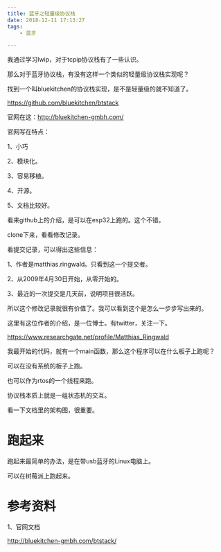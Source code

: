 ```yaml
---
title: 蓝牙之轻量级协议栈
date: 2018-12-11 17:13:27
tags:
	- 蓝牙

---
```




我通过学习lwip，对于tcpip协议栈有了一些认识。

那么对于蓝牙协议栈，有没有这样一个类似的轻量级协议栈实现呢？





找到一个叫bluekitchen的协议栈实现，是不是轻量级的就不知道了。

https://github.com/bluekitchen/btstack

官网在这：http://bluekitchen-gmbh.com/

官网写在特点：

1、小巧

2、模块化。

3、容易移植。

4、开源。

5、文档比较好。

看来github上的介绍，是可以在esp32上跑的。这个不错。

clone下来，看看修改记录。

看提交记录，可以得出这些信息：

1、作者是matthias.ringwald。只看到这一个提交者。

2、从2009年4月30日开始，从零开始的。

3、最近的一次提交是几天前，说明项目很活跃。

所以这个修改记录就很有价值了。我可以看到这个是怎么一步步写出来的。

这里有这位作者的介绍，是一位博士。有twitter，关注一下。

https://www.researchgate.net/profile/Matthias_Ringwald

我最开始的代码，就有一个main函数，那么这个程序可以在什么板子上跑呢？

可以在没有系统的板子上跑。

也可以作为rtos的一个线程来跑。



协议栈本质上就是一组状态机的交互。

看一下文档里的架构图，很重要。



# 跑起来

跑起来最简单的办法，是在带usb蓝牙的Linux电脑上。

可以在树莓派上跑起来。



# 参考资料

1、官网文档

http://bluekitchen-gmbh.com/btstack/